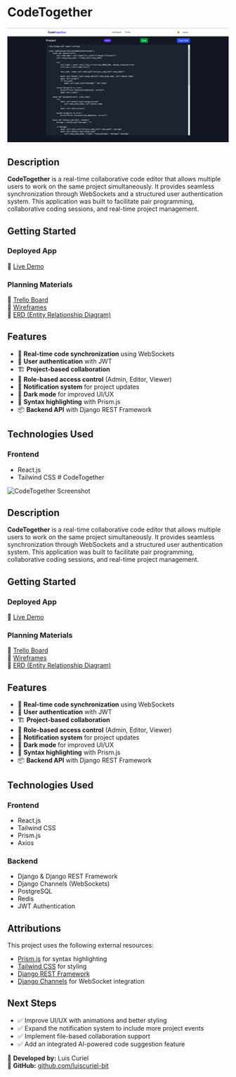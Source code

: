 # CodeTogether

![CodeTogether Screenshot](./src/assets/Screenshot.png)  

## Description  

**CodeTogether** is a real-time collaborative code editor that allows multiple users to work on the same project simultaneously. It provides seamless synchronization through WebSockets and a structured user authentication system. This application was built to facilitate pair programming, collaborative coding sessions, and real-time project management.  

## Getting Started  

### Deployed App  
🔗 [Live Demo](https://your-deployed-app-url.com)  

### Planning Materials  
📌 [Trello Board](https://your-planning-url.com)  
📌 [Wireframes](https://your-wireframes-url.com)  
📌 [ERD (Entity Relationship Diagram)](https://your-erd-url.com)  

## Features  

- 🔄 **Real-time code synchronization** using WebSockets  
- 🔐 **User authentication** with JWT  
- 🏗 **Project-based collaboration**  
- 👥 **Role-based access control** (Admin, Editor, Viewer)  
- 🔔 **Notification system** for project updates  
- 🌙 **Dark mode** for improved UI/UX  
- 🎨 **Syntax highlighting** with Prism.js  
- 📦 **Backend API** with Django REST Framework  

## Technologies Used  

### Frontend  
- React.js  
- Tailwind CSS  # CodeTogether

![CodeTogether Screenshot](https://your-screenshot-url.com)  

## Description  

**CodeTogether** is a real-time collaborative code editor that allows multiple users to work on the same project simultaneously. It provides seamless synchronization through WebSockets and a structured user authentication system. This application was built to facilitate pair programming, collaborative coding sessions, and real-time project management.  

## Getting Started  

### Deployed App  
🔗 [Live Demo](https://livecodetogether.netlify.app/)  

### Planning Materials  
📌 [Trello Board](https://trello.com/b/hfqBmhGe/codetogether)  
📌 [Wireframes](https://www.figma.com/design/tEwRUuSc7ZxR3HTO6x688o/Untitled?node-id=0-1&p=f&t=edWkixoDN54pM3BH-0)  
📌 [ERD (Entity Relationship Diagram)](https://lucid.app/lucidchart/7478615e-353c-4e0c-a709-9e6ef92c138b/edit?viewport_loc=727%2C-309%2C2217%2C1116%2C0_0&invitationId=inv_b06caff1-a81e-4812-808d-85820b448d4b)  

## Features  

- 🔄 **Real-time code synchronization** using WebSockets  
- 🔐 **User authentication** with JWT  
- 🏗 **Project-based collaboration**  
- 👥 **Role-based access control** (Admin, Editor, Viewer)  
- 🔔 **Notification system** for project updates  
- 🌙 **Dark mode** for improved UI/UX  
- 🎨 **Syntax highlighting** with Prism.js  
- 📦 **Backend API** with Django REST Framework  

## Technologies Used  

### Frontend  
- React.js  
- Tailwind CSS  
- Prism.js  
- Axios  

### Backend  
- Django & Django REST Framework  
- Django Channels (WebSockets)  
- PostgreSQL  
- Redis  
- JWT Authentication  

## Attributions  

This project uses the following external resources:  
- [Prism.js](https://prismjs.com/) for syntax highlighting  
- [Tailwind CSS](https://tailwindcss.com/) for styling  
- [Django REST Framework](https://www.django-rest-framework.org/)  
- [Django Channels](https://channels.readthedocs.io/) for WebSocket integration  

## Next Steps  

- ✅ Improve UI/UX with animations and better styling  
- ✅ Expand the notification system to include more project events  
- ✅ Implement file-based collaboration support  
- ✅ Add an integrated AI-powered code suggestion feature  


📌 **Developed by:** Luis Curiel  
🔗 **GitHub:** [github.com/luiscuriel-bit](https://github.com/luiscuriel-bit)  